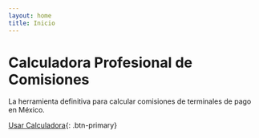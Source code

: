 ```yaml
---
layout: home
title: Inicio
---
```


# Calculadora Profesional de Comisiones

La herramienta definitiva para calcular comisiones de terminales de pago en México.

[Usar Calculadora](/calculadora){: .btn-primary}
